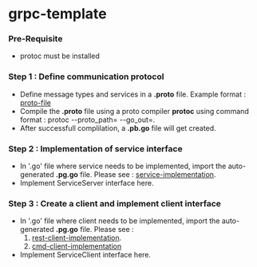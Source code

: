 # grpc-template
### Pre-Requisite
- protoc must be installed
### Step 1 : Define communication protocol
- Define message types and services in a **<your-project>.proto** file. Example format : [proto-file](https://github.com/hitesh-sureify/grpc-template/blob/main/proto/employee.proto)
- Compile the **<your-project>.proto** file using a proto compiler **protoc** using command format : protoc --proto_path=<proto-file-path> --go_out=<output-dir>.
- After successfull complilation, a **<your-project>.pb.go** file will get created.

### Step 2 : Implementation of service interface
- In '.go' file where service needs to be implemented, import the auto-generated **<your-project>.pg.go** file. Please see : [service-implementation](https://github.com/hitesh-sureify/grpc-template/blob/main/server.go).
- Implement <your-project>ServiceServer interface here. 

### Step 3 : Create a client and implement client interface
- In '.go' file where client needs to be implemented, import the auto-generated **<your-project>.pg.go** file.
  Please see : 
  1. [rest-client-implementation](https://github.com/hitesh-sureify/grpc-template/blob/main/client/client.go).
  2. [cmd-client-implementation](https://github.com/hitesh-sureify/grpc-template/blob/main/client/cmd/client.go)
- Implement <your-project>ServiceClient interface here. 
